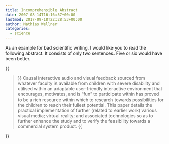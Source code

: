 ```yaml
---
title: Incomprehensible Abstract
date: 2007-08-14T16:16:57+00:00
lastmod: 2017-09-18T22:28:53+00:00
author: Mathias Wellner
categories:
  - science
---
```

As an example for bad scientific writing, I would like you to read the following abstract. It consists of only two sentences. Five or six would have been better.

<!--more-->

{{<blockquote>}}
Causal interactive audio and visual feedback sourced from whatever faculty is available from children with severe disability and utilised within an adaptable user-friendly interactive environment that encourages, motivates, and is “fun” to participate within has proved to be a rich resource within which to research towards possibilities for the children to reach their fullest potential. This paper details the practical implementation of further (related to earlier work) various visual media; virtual reality; and associated technologies so as to further enhance the study and to verify the feasibility towards a commercial system product.
{{</blockquote>}}